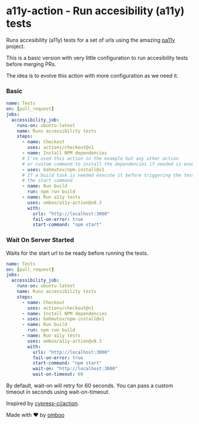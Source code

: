 # a11y-action - Run accesibility (a11y) tests

Runs accesibility (a11y) tests for a set of urls using the amazing [pa11y](https://pa11y.org/) project.

This is a basic version with very little configuration to run accesibility tests before merging PRs.

The idea is to evolve this action with more configuration as we need it.

### Basic

```yml
name: Tests
on: [pull_request]
jobs:
  accessibility_job:
    runs-on: ubuntu-latest
    name: Runs accessibility tests
    steps:
      - name: Checkout
        uses: actions/checkout@v1
      - name: Install NPM dependencies
      # I've used this action in the example but any other action
      # or custom command to install the dependencies if needed is enough
      - uses: bahmutov/npm-install@v1
      # If a build task is needed execute it before triggering the tests with
      # the start command
      - name: Run build
        run: npm run build
      - name: Run a11y tests
        uses: omboo/a11y-action@v0.3
        with:
          urls: "http://localhost:3000"
          fail-on-error: true
          start-command: "npm start"
```

### Wait On Server Started

Waits for the start url to be ready before running the tests.

```yml
name: Tests
on: [pull_request]
jobs:
  accessibility_job:
    runs-on: ubuntu-latest
    name: Runs accessibility tests
    steps:
      - name: Checkout
        uses: actions/checkout@v1
      - name: Install NPM dependencies
      - uses: bahmutov/npm-install@v1
      - name: Run build
        run: npm run build
      - name: Run a11y tests
        uses: omboo/a11y-action@v0.3
        with:
          urls: "http://localhost:3000"
          fail-on-error: true
          start-command: "npm start"
          wait-on: "http://localhost:3000"
          wait-on-timeout: 60
```

By default, wait-on will retry for 60 seconds. You can pass a custom timeout in seconds using wait-on-timeout.

Inspired by [cypress-ci/action](https://github.com/cypress-io/github-action).

Made with :heart: by [omboo](http://omboo.io)
